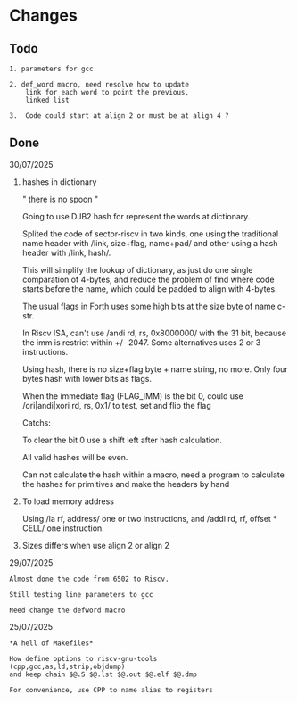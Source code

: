 # Changes

## Todo

    1. parameters for gcc

    2. def_word macro, need resolve how to update
        link for each word to point the previous,
        linked list

    3.  Code could start at align 2 or must be at align 4 ?

## Done

30/07/2025


1. hashes in dictionary

    " there is no spoon "

    Going to use DJB2 hash for represent the words at dictionary.
    
    Splited the code of sector-riscv in two kinds, one using 
    the traditional name header with /link, size+flag, name+pad/ and
    other using a hash header with /link, hash/.

    This will simplify the lookup of dictionary, as just 
    do one single comparation of 4-bytes, and reduce the problem of
    find where code starts before the name, which could be padded to 
    align with 4-bytes.

    The usual flags in Forth uses some high bits at the size byte of 
    name c-str. 

    In Riscv ISA, can't use /andi rd, rs, 0x8000000/ with the 31 bit, 
    because the imm is restrict within +/- 2047. 
    Some alternatives uses 2 or 3 instructions.

    Using hash, there is no size+flag byte + name string, no more.
    Only four bytes hash with lower bits as flags.

    When the immediate flag (FLAG_IMM) is the bit 0, could use 
    /ori|andi|xori rd, rs, 0x1/ to test, set and flip the flag
    
    Catchs: 

    To clear the bit 0 use a shift left after hash calculation.
        
    All valid hashes will be even. 
        
    Can not calculate the hash within a macro, need a program to
    calculate the hashes for primitives and make the headers by hand

2. To load memory address
    
    Using /la rf, address/ one or two instructions, 
    and /addi rd, rf, offset * CELL/ one instruction. 

3. Sizes differs when use align 2 or align 2

29/07/2025

    Almost done the code from 6502 to Riscv.

    Still testing line parameters to gcc

    Need change the defword macro 

25/07/2025

    *A hell of Makefiles* 
    
    How define options to riscv-gnu-tools 
    (cpp,gcc,as,ld,strip,objdump)
    and keep chain $@.S $@.lst $@.out $@.elf $@.dmp

    For convenience, use CPP to name alias to registers

